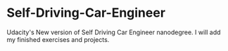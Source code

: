 # Self-Driving-Car-Engineer
Udacity's New version of Self Driving Car Engineer nanodegree. I will add my finished exercises and projects.
